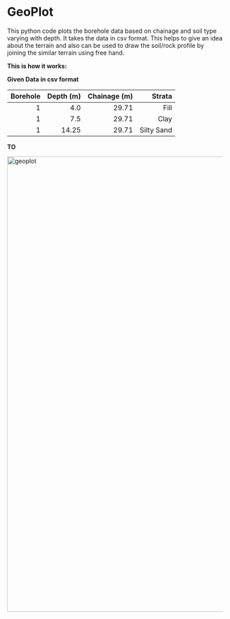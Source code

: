 # GeoPlot
This python code plots the borehole data based on chainage and soil type varying with depth. It takes the data in csv format.
This helps to give an idea about the terrain and also can be used to draw the soil/rock profile by joining the similar terrain using free hand. 

**This is how it works:**


**Given Data in csv format**

| Borehole|Depth (m)|Chainage (m)|Strata|
|-----:|-----:| -----:| -----:|
|1|4.0|29.71|Fill|
|1|7.5|29.71|Clay|
|1|14.25|29.71|Silty Sand|

**TO**


<img width="1064" alt="geoplot" src="https://user-images.githubusercontent.com/38955297/192734765-b668554a-c87a-41a5-bc4c-d9b581d4f36f.png">
